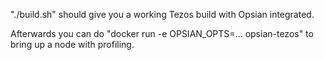 "./build.sh" should give you a working Tezos build with Opsian integrated.

Afterwards you can do "docker run -e OPSIAN_OPTS=... opsian-tezos" to bring up a node with profiling.
